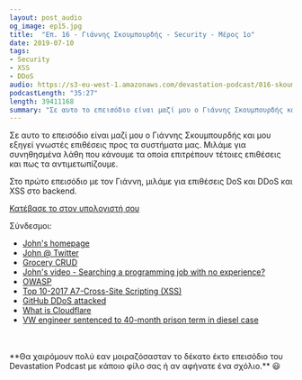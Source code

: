 ```yaml
---
layout: post_audio
og_image: ep15.jpg
title:  "Επ. 16 - Γιάννης Σκουμπουρδής - Security - Μέρος 1ο"
date: 2019-07-10
tags:
- Security
- XSS
- DDoS
audio: https://s3-eu-west-1.amazonaws.com/devastation-podcast/016-skoumbourdis-security.mp3
podcastLength: "35:27"
length: 39411168
summary: "Σε αυτο το επεισόδιο είναι μαζί μου ο Γιάννης Σκουμπουρδής και μου εξηγεί γνωστές επιθέσεις προς τα συστήματα μας. Μιλάμε για συνηθησμένα λάθη που κάνουμε τα οποία επιτρέπουν τέτοιες επιθέσεις και πως τα αντιμετωπίζουμε."
---
```

Σε αυτο το επεισόδιο είναι μαζί μου ο Γιάννης Σκουμπουρδής και μου εξηγεί γνωστές επιθέσεις προς
τα συστήματα μας. Μιλάμε για συνηθησμένα λάθη που κάνουμε τα οποία επιτρέπουν τέτοιες επιθέσεις
και πως τα αντιμετωπίζουμε.

Στο πρώτο επεισόδιο με τον Γιάννη, μιλάμε για επιθέσεις DoS και DDoS και XSS στο backend.

<a href="{{page.audio}}" target="_blank"><i class="fa fa-cloud-download"></i> Κατέβασε το στον υπολογιστή σου</a>

Σύνδεσμοι:

* <a href="https://www.web-and-development.com/john-skoumbourdis" target="_blank">John's homepage</a>
* <a href="https://twitter.com/scoumbourdis" target="_blank">John @ Twitter</a>
* <a href="https://www.grocerycrud.com/" target="_blank">Grocery CRUD</a>
* <a href="https://www.web-and-development.com/searching-a-programming-job-with-no-experience/" target="_blank">John's video - Searching a programming job with no experience?</a>
* <a href="https://www.owasp.org" target="_blank">OWASP</a>
* <a href="https://www.owasp.org/index.php/Top_10-2017_A7-Cross-Site_Scripting_(XSS)" target="_blank">Top 10-2017 A7-Cross-Site Scripting (XSS)</a>
* <a href="https://www.wired.com/story/github-ddos-memcached/" target="_blank">GitHub DDoS attacked</a>
* <a href="https://www.cloudflare.com/learning/what-is-cloudflare/" target="_blank">What is Cloudflare</a>
* <a href="https://uk.reuters.com/article/uk-volkswagen-emissions-sentencing/vw-engineer-sentenced-to-40-month-prison-term-in-diesel-case-idUKKCN1B522K" target="_blank">VW engineer sentenced to 40-month prison term in diesel case</a>

<br/>
<br/>
**Θα χαιρόμουν πολύ εαν μοιραζόσασταν το δέκατο έκτο επεισόδιο του Devastation
Podcast με κάποιο φίλο σας ή αν αφήνατε ένα σχόλιο.** 😃
